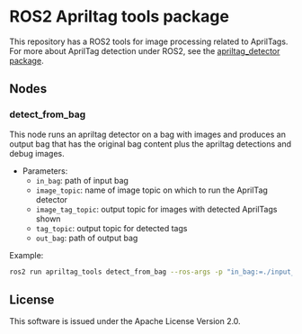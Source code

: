 # ROS2 Apriltag tools package

This repository has a ROS2 tools for image processing related to AprilTags. For more about AprilTag detection under ROS2, see the [apriltag_detector package](https://github.com/ros-misc-utilities/apriltag_detector).


## Nodes

### detect\_from\_bag

This node runs an apriltag detector on a bag with images and produces an output bag that has the original bag content plus the apriltag detections and debug images.

- Parameters:
    - ``in_bag``: path of input bag
    - ``image_topic``: name of image topic on which to run the AprilTag detector
    - ``image_tag_topic``: output topic for images with detected AprilTags shown
    - ``tag_topic``: output topic for detected tags
    - ``out_bag``: path of output bag

Example:
```bash
ros2 run apriltag_tools detect_from_bag --ros-args -p "in_bag:=./input_bag" -p "image_topic:=/camera/image_raw" -p "out_bag:=./output_bag"
```

## License

This software is issued under the Apache License Version 2.0.

